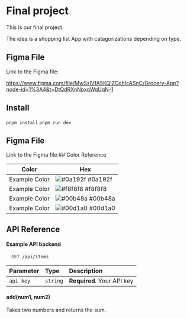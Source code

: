 # Final project

This is our final project.

The idea is a shopping list App with catagorizations depending on type.

## Figma File

Link to the Figma file:

https://www.figma.com/file/MwSsIVfA5KQIZCdhIcASnC/Grocery-App?node-id=1%3A4&t=DtQdRXnNpxqWqUqN-1

## Install

`pnpm install`
`pnpm run dev`

## Figma File

Link to the Figma file:## Color Reference

| Color         | Hex                                                              |
| ------------- | ---------------------------------------------------------------- |
| Example Color | ![#0a192f](https://via.placeholder.com/10/0a192f?text=+) #0a192f |
| Example Color | ![#f8f8f8](https://via.placeholder.com/10/f8f8f8?text=+) #f8f8f8 |
| Example Color | ![#00b48a](https://via.placeholder.com/10/00b48a?text=+) #00b48a |
| Example Color | ![#00d1a0](https://via.placeholder.com/10/00b48a?text=+) #00d1a0 |

## API Reference

#### Example API backend

```http
  GET /api/items
```

| Parameter | Type     | Description                |
| :-------- | :------- | :------------------------- |
| `api_key` | `string` | **Required**. Your API key |

#### add(num1, num2)

Takes two numbers and returns the sum.
